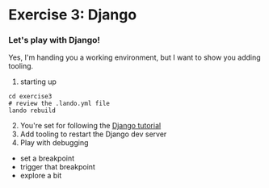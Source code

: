 # Exercise 3: Django
### Let's play with Django!

Yes, I'm handing you a working environment, but I want to show you adding tooling.

1. starting up
```
cd exercise3
# review the .lando.yml file
lando rebuild
```
2. You're set for following the [Django tutorial](https://docs.djangoproject.com/en/3.0/intro/tutorial01/)
3. Add tooling to restart the Django dev server
4. Play with debugging
  - set a breakpoint
  - trigger that breakpoint
  - explore a bit
